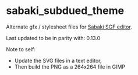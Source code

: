 # sabaki_subdued_theme

Alternate gfx / stylesheet files for [Sabaki SGF editor](https://github.com/yishn/Sabaki).

Last updated to be in parity with: 0.13.0

Note to self:

* Update the SVG files in a text editor,
* Then build the PNG as a 264x264 file in GIMP

